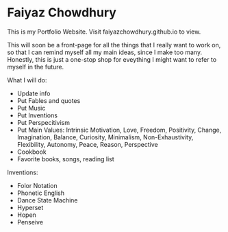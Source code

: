 # Faiyaz Chowdhury
This is my Portfolio Website.
Visit faiyazchowdhury.github.io to view.


This will soon be a front-page for all the things that I really want to work on, so that I can remind myself all my main ideas, since I make too many.
Honestly, this is just a one-stop shop for eveything I might want to refer to myself in the future.

What I will do:
- Update info
- Put Fables and quotes
- Put Music
- Put Inventions
- Put Perspecitivism
- Put Main Values: Intrinsic Motivation, Love, Freedom, Positivity, Change, Imagination, Balance, Curiosity, Minimalism, Non-Exhaustivity, Flexibility, Autonomy, Peace, Reason, Perspective
- Cookbook
- Favorite books, songs, reading list

Inventions:
- Folor Notation
- Phonetic English
- Dance State Machine
- Hyperset
- Hopen
- Penseive
